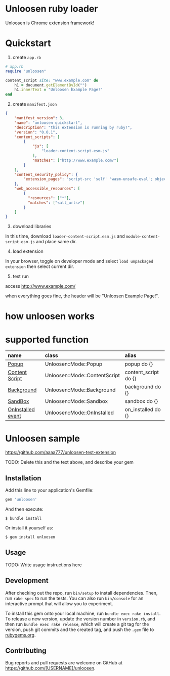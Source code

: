 # Unloosen ruby loader

Unloosen is Chrome extension framework!


# Quickstart

1. create `app.rb`

```ruby
# app.rb
require "unloosen"

content_script site: "www.example.com" do
    h1 = document.getElementById("")
    h1.innerText = "Unloosen Example Page!"
end
```

2. create `manifest.json`

```json
{
    "manifest_version": 3,
    "name": "unloosen quickstart",
    "description": "this extension is running by ruby!",
    "version": "0.0.1",
    "content_scripts": [
        {
            "js": [
                "loader-content-script.esm.js"
            ],
            "matches": ["http://www.example.com/"]
        }
    ],
    "content_security_policy": {
        "extension_pages": "script-src 'self' 'wasm-unsafe-eval'; object-src 'self';"
    },
    "web_accessible_resources": [
        {
          "resources": ["*"],
          "matches": ["<all_urls>"]
        }
    ]
}
```

3. download libraries

In this time, download `loader-content-script.esm.js` and `module-content-script.esm.js` and place same dir.

4. load extension

In your browser, toggle on developer mode and select `load unpackaged extension` then select current dir.

5. test run

access http://www.example.com/

when everything goes fine, the header will be "Unloosen Example Page!".


# how unloosen works



# supported function
|name|class|alias|
|:-|:-|:-|
|[Popup](https://googledoc/popup)|Unloosen::Mode::Popup|popup do {}|
|[Content Script]()|Unloosen::Mode::ContentScript|content_script do {}|
|[Background]()|Unloosen::Mode::Background|background do {}|
|[SandBox]()|Unloosen::Mode::Sandbox|sandbox do {}|
|[OnInstalled event]()|Unloosen::Mode::OnInstalled|on_installed do {}|



# Unloosen sample

https://github.com/aaaa777/unloosen-test-extension

TODO: Delete this and the text above, and describe your gem

## Installation

Add this line to your application's Gemfile:

```ruby
gem 'unloosen'
```

And then execute:

    $ bundle install

Or install it yourself as:

    $ gem install unloosen

## Usage

TODO: Write usage instructions here

## Development

After checking out the repo, run `bin/setup` to install dependencies. Then, run `rake spec` to run the tests. You can also run `bin/console` for an interactive prompt that will allow you to experiment.

To install this gem onto your local machine, run `bundle exec rake install`. To release a new version, update the version number in `version.rb`, and then run `bundle exec rake release`, which will create a git tag for the version, push git commits and the created tag, and push the `.gem` file to [rubygems.org](https://rubygems.org).

## Contributing

Bug reports and pull requests are welcome on GitHub at https://github.com/[USERNAME]/unloosen.
